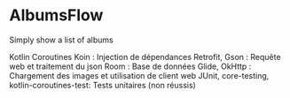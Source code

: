 # AlbumsFlow
Simply show a list of albums

Kotlin
Coroutines
Koin : Injection de dépendances
Retrofit, Gson : Requête web et traitement du json
Room : Base de données
Glide, OkHttp : Chargement des images et utilisation de client web
JUnit, core-testing, kotlin-coroutines-test: Tests unitaires (non réussis)
